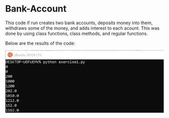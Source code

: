 # Bank-Account

This code if run creates two bank accounts, deposits money into them, withdraws some of the money, and adds interest to each acount. This was done by using class functions, class methods, and regular functions.

Below are the results of the code:

![Bank](https://github.com/rjones18/Images/blob/main/bank.png)

